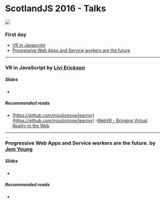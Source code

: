 # ScotlandJS 2016 - Talks

![](https://cdn.rawgit.com/fforres/ScotlandJS/master/small-logo.png)


### First day
- [VR in Javascript](#vr-in-javascript)
- [Progressive Web Apps and Service workers are the future](#service-workers)



-----




### <a name="vr-in-javascript"></a>VR in JavaScript by [Livi Erickson](https://twitter.com/@misslivirose)

##### Slides
- []()

##### Recommended reads
- [https://github.com/misslivirose/learnvr](https://github.com/misslivirose/learnvr)
-[WebVR - Bringing Virtual Reality to the Web](https://webvr.info/)




-----




### <a name="service-workers"></a>Progressive Web Apps and Service workers are the future. by [Jem Young](https://twitter.com/@jemyoung)

##### Slides
- []()

##### Recommended reads
- []()
